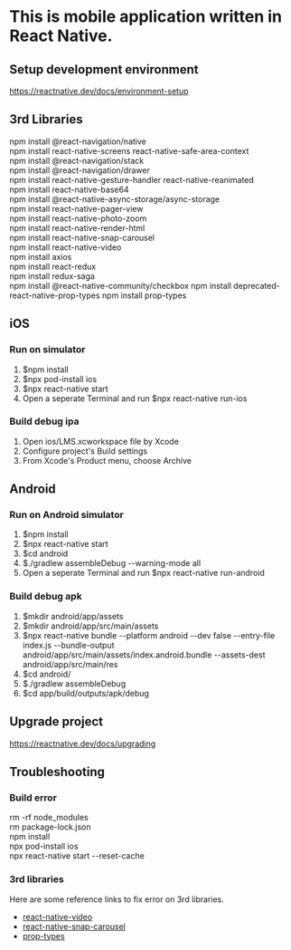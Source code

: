 # This is mobile application written in React Native.

## Setup development environment

https://reactnative.dev/docs/environment-setup

## 3rd Libraries

npm install @react-navigation/native \
npm install react-native-screens react-native-safe-area-context \
npm install @react-navigation/stack \
npm install @react-navigation/drawer \
npm install react-native-gesture-handler react-native-reanimated \
npm install react-native-base64 \
npm install @react-native-async-storage/async-storage \
npm install react-native-pager-view \
npm install react-native-photo-zoom \
npm install react-native-render-html \
npm install react-native-snap-carousel \
npm install react-native-video \
npm install axios \
npm install react-redux \
npm install redux-saga \
npm install @react-native-community/checkbox
npm install deprecated-react-native-prop-types
npm install prop-types

## iOS

### Run on simulator

1. $npm install
2. $npx pod-install ios
3. $npx react-native start
4. Open a seperate Terminal and run $npx react-native run-ios

### Build debug ipa

1. Open ios/LMS.xcworkspace file by Xcode
2. Configure project's Build settings
3. From Xcode's Product menu, choose Archive

## Android

### Run on Android simulator

1. $npm install
2. $npx react-native start
3. $cd android
4. $./gradlew assembleDebug --warning-mode all
5. Open a seperate Terminal and run $npx react-native run-android

### Build debug apk

1. $mkdir android/app/assets
2. $mkdir android/app/src/main/assets
3. $npx react-native bundle --platform android --dev false --entry-file index.js --bundle-output android/app/src/main/assets/index.android.bundle --assets-dest android/app/src/main/res
4. $cd android/
5. $./gradlew assembleDebug
6. $cd app/build/outputs/apk/debug

## Upgrade project

https://reactnative.dev/docs/upgrading

## Troubleshooting

### Build error

rm -rf node_modules \
rm package-lock.json \
npm install \
npx pod-install ios \
npx react-native start --reset-cache

### 3rd libraries

Here are some reference links to fix error on 3rd libraries.
- [react-native-video](https://github.com/react-native-video/react-native-video/issues/2714)
- [react-native-snap-carousel](https://github.com/meliorence/react-native-snap-carousel/issues/923)
- [prop-types](https://stackoverflow.com/questions/48751601/undefined-is-not-an-object-evaluating-react-proptypes-number-error/50967104#50967104)

